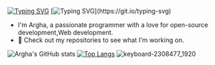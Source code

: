 [![Typing SVG](https://readme-typing-svg.herokuapp.com?font=Fira+Code&weight=700&size=30&pause=1000&color=EDF7F6&center=true&vCenter=true&width=500&height=100&lines=Hi+%F0%9F%91%8B%F0%9F%91%8B)](https://git.io/typing-svg)
[![Typing SVG](https://readme-typing-svg.herokuapp.com?font=Fira+Code&weight=700&size=30&pause=1000&color=EDF7F6&center=true&vCenter=true&width=500&height=100&lines=______________________________________________)](https://git.io/typing-svg)
  - I'm Argha, a passionate programmer with a love for open-source development,Web development.
  - 🚀 Check out my repositories to see what I'm working on.

![Argha's GitHub stats](https://github-readme-stats.vercel.app/api?username=arg387&show_icons=true&theme=tokyonight)
[![Top Langs](https://github-readme-stats.vercel.app/api/top-langs/?username=arg387&theme=tokyonight&layout=donut)](https://github.com/arg387/github-readme-stats)
![keyboard-2308477_1920](https://github.com/user-attachments/assets/bb94fa88-9318-4fd2-848f-e946b49364dd)


